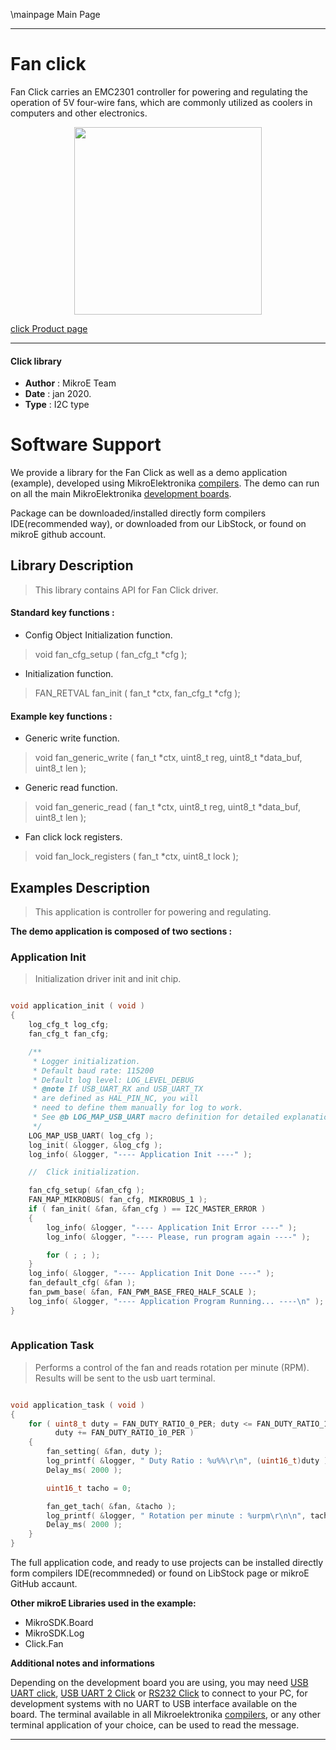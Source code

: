 \mainpage Main Page
 
 

---
# Fan click

Fan Click carries an EMC2301 controller for powering and regulating the operation of 5V four-wire fans, which are commonly utilized as coolers in computers and other electronics.

<p align="center">
  <img src="https://download.mikroe.com/images/click_for_ide/fan_click.png" height=300px>
</p>

[click Product page](https://www.mikroe.com/fan-click)

---


#### Click library 

- **Author**        : MikroE Team
- **Date**          : jan 2020.
- **Type**          : I2C type


# Software Support

We provide a library for the Fan Click 
as well as a demo application (example), developed using MikroElektronika 
[compilers](https://shop.mikroe.com/compilers). 
The demo can run on all the main MikroElektronika [development boards](https://shop.mikroe.com/development-boards).

Package can be downloaded/installed directly form compilers IDE(recommended way), or downloaded from our LibStock, or found on mikroE github account. 

## Library Description

> This library contains API for Fan Click driver.

#### Standard key functions :

- Config Object Initialization function.
> void fan_cfg_setup ( fan_cfg_t *cfg ); 
 
- Initialization function.
> FAN_RETVAL fan_init ( fan_t *ctx, fan_cfg_t *cfg );

#### Example key functions :

- Generic write function.
> void fan_generic_write ( fan_t *ctx, uint8_t reg, uint8_t *data_buf, uint8_t len );
 
- Generic read function.
> void fan_generic_read ( fan_t *ctx, uint8_t reg, uint8_t *data_buf, uint8_t len );
- Fan click lock registers.
> void fan_lock_registers ( fan_t *ctx, uint8_t lock );

## Examples Description
 
> This application is controller for powering and regulating.

**The demo application is composed of two sections :**

### Application Init 

> Initialization driver init and init chip. 

```c

void application_init ( void )
{
    log_cfg_t log_cfg;
    fan_cfg_t fan_cfg;

    /** 
     * Logger initialization.
     * Default baud rate: 115200
     * Default log level: LOG_LEVEL_DEBUG
     * @note If USB_UART_RX and USB_UART_TX 
     * are defined as HAL_PIN_NC, you will 
     * need to define them manually for log to work. 
     * See @b LOG_MAP_USB_UART macro definition for detailed explanation.
     */
    LOG_MAP_USB_UART( log_cfg );
    log_init( &logger, &log_cfg );
    log_info( &logger, "---- Application Init ----" );

    //  Click initialization.

    fan_cfg_setup( &fan_cfg );
    FAN_MAP_MIKROBUS( fan_cfg, MIKROBUS_1 );
    if ( fan_init( &fan, &fan_cfg ) == I2C_MASTER_ERROR )
    {
        log_info( &logger, "---- Application Init Error ----" );
        log_info( &logger, "---- Please, run program again ----" );

        for ( ; ; );
    }
    log_info( &logger, "---- Application Init Done ----" );
    fan_default_cfg( &fan );
    fan_pwm_base( &fan, FAN_PWM_BASE_FREQ_HALF_SCALE );
    log_info( &logger, "---- Application Program Running... ----\n" );
}
  
```

### Application Task

> Performs a control of the fan and reads rotation per minute (RPM).
> Results will be sent to the usb uart terminal.

```c

void application_task ( void )
{
    for ( uint8_t duty = FAN_DUTY_RATIO_0_PER; duty <= FAN_DUTY_RATIO_100_PER;
          duty += FAN_DUTY_RATIO_10_PER )
    {
        fan_setting( &fan, duty );
        log_printf( &logger, " Duty Ratio : %u%%\r\n", (uint16_t)duty );
        Delay_ms( 2000 );

        uint16_t tacho = 0;

        fan_get_tach( &fan, &tacho );
        log_printf( &logger, " Rotation per minute : %urpm\r\n\n", tacho );
        Delay_ms( 2000 );
    }
}  

```

The full application code, and ready to use projects can be  installed directly form compilers IDE(recommneded) or found on LibStock page or mikroE GitHub accaunt.

**Other mikroE Libraries used in the example:** 

- MikroSDK.Board
- MikroSDK.Log
- Click.Fan

**Additional notes and informations**

Depending on the development board you are using, you may need 
[USB UART click](https://shop.mikroe.com/usb-uart-click), 
[USB UART 2 Click](https://shop.mikroe.com/usb-uart-2-click) or 
[RS232 Click](https://shop.mikroe.com/rs232-click) to connect to your PC, for 
development systems with no UART to USB interface available on the board. The 
terminal available in all Mikroelektronika 
[compilers](https://shop.mikroe.com/compilers), or any other terminal application 
of your choice, can be used to read the message.



---
